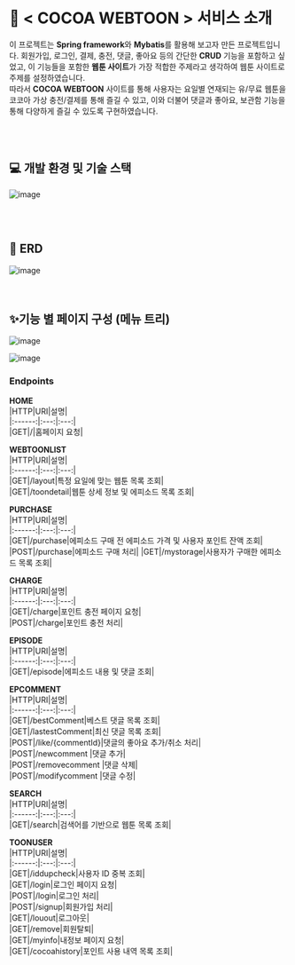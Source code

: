 # 📖 < COCOA WEBTOON > 서비스 소개
 이 프로젝트는 **Spring framework**와 **Mybatis**를 활용해 보고자 만든 프로젝트입니다. 회원가입, 로그인, 결제, 충전, 댓글, 좋아요 등의 간단한 **CRUD** 기능을 포함하고 싶었고, 
이 기능들을 포함한 **웹툰 사이트**가 가장 적합한 주제라고 생각하여 웹툰 사이트로 주제를 설정하였습니다.       
 따라서 **COCOA WEBTOON** 사이트를 통해 사용자는 요일별 연재되는 유/무료 웹툰을 코코아 가상 충전/결제를 통해 즐길 수 있고, 이와 더불어 댓글과 좋아요, 보관함 기능을 통해
다양하게 즐길 수 있도록 구현하였습니다.
<!--템플릿 엔진으로 JSP를 선택한 이유는 원래는 spring framework에 Thymeleaf를 dependencies추가 했었는데 spring에서는 타임리프가 잘 호환이 되지 않는 문제가 생겼고
타임리프는 스프링부트와 잘 맞는 템플릿 엔진이라는 것을 깨닫고 JSP로 다시 변경하게 되었습니다.-->
    
<br>
<br>
      
## 💻 개발 환경 및 기술 스택
![image](https://github.com/choihjhj/CocoaWebtoon/assets/148078504/2318e067-a707-4c46-bc05-0324d8f022b8)

 
<!--
- **Java** : JDK 11
- **Editor** : STS(Spring Tool Suite)3
- **Database** : Oracle SQL Developer
- **Framework** : Spring
-->
   <br>
   <br>
       
## 🧩 ERD 
![image](https://github.com/choihjhj/CocoaWebtoon/assets/148078504/793eb738-460f-4eb7-a617-276522c5bb43)
<br>
<br>
<br>

## ✨기능 별 페이지 구성 (메뉴 트리)
![image](https://github.com/choihjhj/CocoaWebtoon/assets/148078504/ceb8f748-5c03-458f-acb1-61989e71a357)

![image](https://github.com/choihjhj/CocoaWebtoon/assets/148078504/21aab200-43d3-453a-a883-d659bbbbe05d)

### Endpoints 
      
**HOME**    
|HTTP|URI|설명|   
|:------:|:---:|:---:|   
|GET|/|홈페이지 요청|    
      
      
**WEBTOONLIST**    
|HTTP|URI|설명|   
|:------:|:---:|:---:|   
|GET|/layout|특정 요일에 맞는 웹툰 목록 조회|   
|GET|/toondetail|웹툰 상세 정보 및 에피소드 목록 조회| 
      
      
**PURCHASE**    
|HTTP|URI|설명|   
|:------:|:---:|:---:|   
|GET|/purchase|에피소드 구매 전 에피소드 가격 및 사용자 포인트 잔액 조회|   
|POST|/purchase|에피소드 구매 처리| 
|GET|/mystorage|사용자가 구매한 에피소드 목록 조회| 
      
      
**CHARGE**    
|HTTP|URI|설명|   
|:------:|:---:|:---:|   
|GET|/charge|포인트 충전 페이지 요청|   
|POST|/charge|포인트 충전 처리|    
      
      
**EPISODE**    
|HTTP|URI|설명|   
|:------:|:---:|:---:|   
|GET|/episode|에피소드 내용 및 댓글 조회|   
      
      
**EPCOMMENT**    
|HTTP|URI|설명|   
|:------:|:---:|:---:|   
|GET|/bestComment|베스트 댓글 목록 조회|  
|GET|/lastestComment|최신 댓글 목록 조회|  
|POST|/like/{commentId}|댓글의 좋아요 추가/취소 처리|  
|POST|/newcomment |댓글 추가|  
|POST|/removecomment |댓글 삭제|  
|POST|/modifycomment |댓글 수정|  
      
      
**SEARCH**    
|HTTP|URI|설명|   
|:------:|:---:|:---:|   
|GET|/search|검색어를 기반으로 웹툰 목록 조회|  
      
      
**TOONUSER**    
|HTTP|URI|설명|   
|:------:|:---:|:---:|   
|GET|/iddupcheck|사용자 ID 중복 조회|  
|GET|/login|로그인 페이지 요청|  
|POST|/login|로그인 처리|  
|POST|/signup|회원가입 처리|  
|GET|/louout|로그아웃|  
|GET|/remove|회원탈퇴|  
|GET|/myinfo|내정보 페이지 요청|  
|GET|/cocoahistory|포인트 사용 내역 목록 조회|  

<!--
## 👉 개선 사항
- 코코아 충전 기능을 카카오 결제 API를 연동하여 QR 단건 결제로 개선해 볼 것
-->

